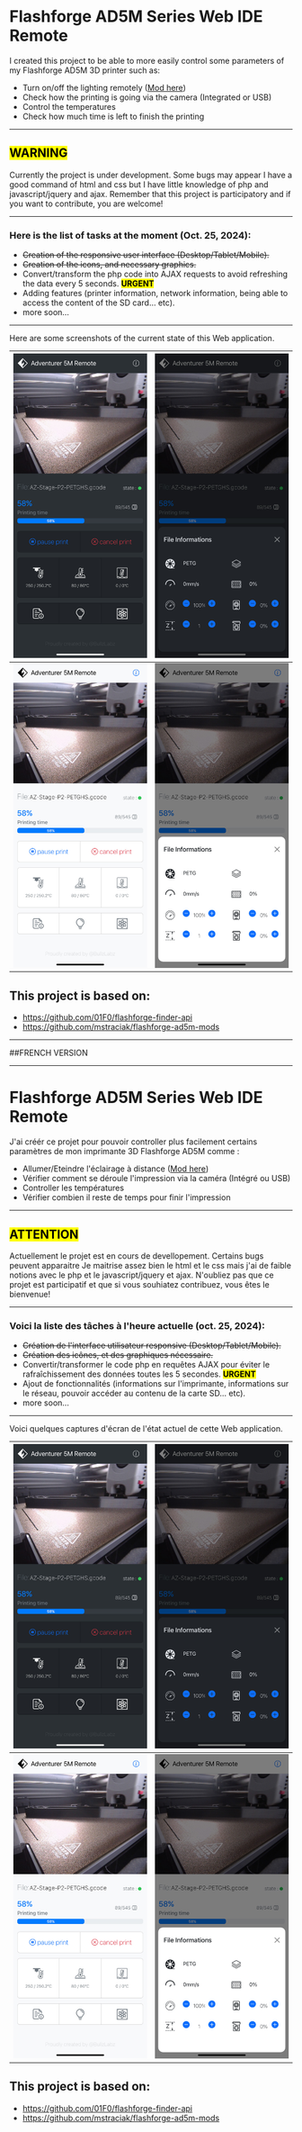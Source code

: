 # Flashforge AD5M Series Web IDE Remote

I created this project to be able to more easily control some parameters of my Flashforge AD5M 3D printer such as:
* Turn on/off the lighting remotely ([Mod here](https://www.printables.com/model/786611-flashforge-adventurer-5m-led-bar-with-magnets))
* Check how the printing is going via the camera (Integrated or USB)
* Control the temperatures
* Check how much time is left to finish the printing

___

## <mark> **WARNING** </mark>

Currently the project is under development. Some bugs may appear
I have a good command of html and css but I have little knowledge of php and javascript/jquery and ajax.
Remember that this project is participatory and if you want to contribute, you are welcome!

___

### Here is the list of tasks at the moment (Oct. 25, 2024):
* ~~Creation of the responsive user interface (Desktop/Tablet/Mobile).~~
* ~~Creation of the icons, and necessary graphics.~~
* Convert/transform the php code into AJAX requests to avoid refreshing the data every 5 seconds. <mark> **URGENT** </mark>
* Adding features (printer information, network information, being able to access the content of the SD card… etc).
* more soon…

___

Here are some screenshots of the current state of this Web application.

| ![interface dark mode](./doc/1-UI-iOS-Dark-Screenshot.jpg) | ![dark mode interface](./doc/2-UI-iOS-Dark-Screenshot.jpg) |
| ------------------------------------------------------------ | ------------------------------------------------------------ |
| ![interface light mode](./doc/1-UI-iOS-Light-Screenshot.jpg) | ![interface light mode](./doc/2-UI-iOS-Light-Screenshot.jpg) |



## This project is based on:

* https://github.com/01F0/flashforge-finder-api
* https://github.com/mstraciak/flashforge-ad5m-mods

___

##FRENCH VERSION
___

# Flashforge AD5M Series Web IDE Remote

J'ai créér ce projet pour pouvoir controller plus facilement certains paramètres de mon imprimante 3D Flashforge AD5M comme :
* Allumer/Eteindre l'éclairage à distance ([Mod here](https://www.printables.com/model/786611-flashforge-adventurer-5m-led-bar-with-magnets))
* Vérifier comment se déroule l'impression via la caméra (Intégré ou USB)
* Controller les températures
* Vérifier combien il reste de temps pour finir l'impression

___

## <mark> **ATTENTION** </mark>

Actuellement le projet est en cours de devellopement. Certains bugs peuvent apparaitre
Je maitrise assez bien le html et le css mais j'ai de faible notions avec le php et le javascript/jquery et ajax.
N'oubliez pas que ce projet est participatif et que si vous souhiatez contribuez, vous êtes le bienvenue!

___

### Voici la liste des tâches à l'heure actuelle (oct. 25, 2024):
* ~~Création de l'interface utilisateur responsive (Desktop/Tablet/Mobile).~~
* ~~Création des icônes, et des graphiques nécessaire.~~
* Convertir/transformer le code php en requêtes AJAX pour éviter le rafraîchissement des données toutes les 5 secondes. <mark> **URGENT** </mark>
* Ajout de fonctionnalités (informations sur l'imprimante, informations sur le réseau, pouvoir accéder au contenu de la carte SD… etc).
* more soon…

___

Voici quelques captures d'écran de l'état actuel de cette Web application.

| ![interface dark mode](./doc/1-UI-iOS-Dark-Screenshot.jpg)   | ![interface dark mode](./doc/2-UI-iOS-Dark-Screenshot.jpg)   |
| ------------------------------------------------------------ | ------------------------------------------------------------ |
| ![interface light mode](./doc/1-UI-iOS-Light-Screenshot.jpg) | ![interface light mode](./doc/2-UI-iOS-Light-Screenshot.jpg) |



## This project is based on:

* https://github.com/01F0/flashforge-finder-api
* https://github.com/mstraciak/flashforge-ad5m-mods

